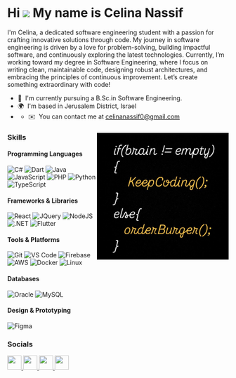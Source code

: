 # Hi ![](https://user-images.githubusercontent.com/18350557/176309783-0785949b-9127-417c-8b55-ab5a4333674e.gif) My name is Celina Nassif

I'm Celina, a dedicated software engineering student with a passion for crafting innovative solutions through code. My journey in software engineering is driven by a love for problem-solving, building impactful software, and continuously exploring the latest technologies. Currently, I’m working toward my degree in Software Engineering, where I focus on writing clean, maintainable code, designing robust architectures, and embracing the principles of continuous improvement. Let’s create something extraordinary with code!

* 🧠  I'm currently pursuing a B.Sc.in Software Engineering.
* 🌍  I'm based in Jerusalem District, Israel
* * ✉️  You can contact me at [celinanassif0@gmail.com](mailto:celinanassif0@gmail.com)

<div>
  <img src="https://github.com/CelinaNassif/CelinaNassif/raw/main/1.jpg" width="300" align="right" alt="Skills Image" />
  
  ### Skills

  #### Programming Languages
  ![C#](https://raw.githubusercontent.com/danielcranney/readme-generator/main/public/icons/skills/csharp-colored.svg) 
  ![Dart](https://raw.githubusercontent.com/danielcranney/readme-generator/main/public/icons/skills/dart-colored.svg) 
  ![Java](https://raw.githubusercontent.com/danielcranney/readme-generator/main/public/icons/skills/java-colored.svg) 
  ![JavaScript](https://raw.githubusercontent.com/danielcranney/readme-generator/main/public/icons/skills/javascript-colored.svg) 
  ![PHP](https://raw.githubusercontent.com/danielcranney/readme-generator/main/public/icons/skills/php-colored.svg) 
  ![Python](https://raw.githubusercontent.com/danielcranney/readme-generator/main/public/icons/skills/python-colored.svg) 
  ![TypeScript](https://raw.githubusercontent.com/danielcranney/readme-generator/main/public/icons/skills/typescript-colored.svg) 

  #### Frameworks & Libraries
  ![React](https://raw.githubusercontent.com/danielcranney/readme-generator/main/public/icons/skills/react-colored.svg) 
  ![JQuery](https://raw.githubusercontent.com/danielcranney/readme-generator/main/public/icons/skills/jquery-colored.svg) 
  ![NodeJS](https://raw.githubusercontent.com/danielcranney/readme-generator/main/public/icons/skills/nodejs-colored.svg) 
  ![.NET](https://raw.githubusercontent.com/danielcranney/readme-generator/main/public/icons/skills/dot-net-colored.svg) 
  ![Flutter](https://raw.githubusercontent.com/danielcranney/readme-generator/main/public/icons/skills/flutter-colored.svg) 

  #### Tools & Platforms
  ![Git](https://raw.githubusercontent.com/danielcranney/readme-generator/main/public/icons/skills/git-colored.svg) 
  ![VS Code](https://raw.githubusercontent.com/danielcranney/readme-generator/main/public/icons/skills/visualstudiocode.svg) 
  ![Firebase](https://raw.githubusercontent.com/danielcranney/readme-generator/main/public/icons/skills/firebase-colored.svg) 
  ![AWS](https://raw.githubusercontent.com/danielcranney/readme-generator/main/public/icons/skills/aws-colored.svg) 
  ![Docker](https://raw.githubusercontent.com/danielcranney/readme-generator/main/public/icons/skills/docker-colored.svg) 
  ![Linux](https://raw.githubusercontent.com/danielcranney/readme-generator/main/public/icons/skills/linux-colored.svg) 

  #### Databases
  ![Oracle](https://raw.githubusercontent.com/danielcranney/readme-generator/main/public/icons/skills/oracle-colored.svg) 
  ![MySQL](https://raw.githubusercontent.com/danielcranney/readme-generator/main/public/icons/skills/mysql-colored.svg) 

  #### Design & Prototyping
  ![Figma](https://raw.githubusercontent.com/danielcranney/readme-generator/main/public/icons/skills/figma-colored.svg) 
</div>




### Socials

<p align="left"> 
<a href="https://www.github.com/CelinaNassif" target="_blank" rel="noreferrer"> 
<picture> 
<source media="(prefers-color-scheme: dark)" srcset="https://raw.githubusercontent.com/danielcranney/readme-generator/main/public/icons/socials/github-dark.svg" /> 
<source media="(prefers-color-scheme: light)" srcset="https://raw.githubusercontent.com/danielcranney/readme-generator/main/public/icons/socials/github.svg" /> 
<img src="https://raw.githubusercontent.com/danielcranney/readme-generator/main/public/icons/socials/github.svg" width="32" height="32" /> 
</picture> 
</a> 
<a href="http://www.instagram.com/celina_nassif9" target="_blank" rel="noreferrer"> 
<picture> 
<source media="(prefers-color-scheme: dark)" srcset="https://raw.githubusercontent.com/danielcranney/readme-generator/main/public/icons/socials/instagram-dark.svg" /> 
<source media="(prefers-color-scheme: light)" srcset="https://raw.githubusercontent.com/danielcranney/readme-generator/main/public/icons/socials/instagram.svg" /> 
<img src="https://raw.githubusercontent.com/danielcranney/readme-generator/main/public/icons/socials/instagram.svg" width="32" height="32" /> 
</picture> 
</a> 
<a href="https://www.linkedin.com/in/CelinaNassif" target="_blank" rel="noreferrer"> 
<picture> 
<source media="(prefers-color-scheme: dark)" srcset="https://raw.githubusercontent.com/danielcranney/readme-generator/main/public/icons/socials/linkedin-dark.svg" /> 
<source media="(prefers-color-scheme: light)" srcset="https://raw.githubusercontent.com/danielcranney/readme-generator/main/public/icons/socials/linkedin.svg" /> 
<img src="https://raw.githubusercontent.com/danielcranney/readme-generator/main/public/icons/socials/linkedin.svg" width="32" height="32" /> 
</picture> 
</a> 
<a href="https://www.x.com/CelinaNassif" target="_blank" rel="noreferrer"> 
<picture> 
<source media="(prefers-color-scheme: dark)" srcset="https://raw.githubusercontent.com/danielcranney/readme-generator/main/public/icons/socials/twitter-dark.svg" /> 
<source media="(prefers-color-scheme: light)" srcset="https://raw.githubusercontent.com/danielcranney/readme-generator/main/public/icons/socials/twitter.svg" /> 
<img src="https://raw.githubusercontent.com/danielcranney/readme-generator/main/public/icons/socials/twitter.svg" width="32" height="32" /> 
</picture> 
</a>
</p>
